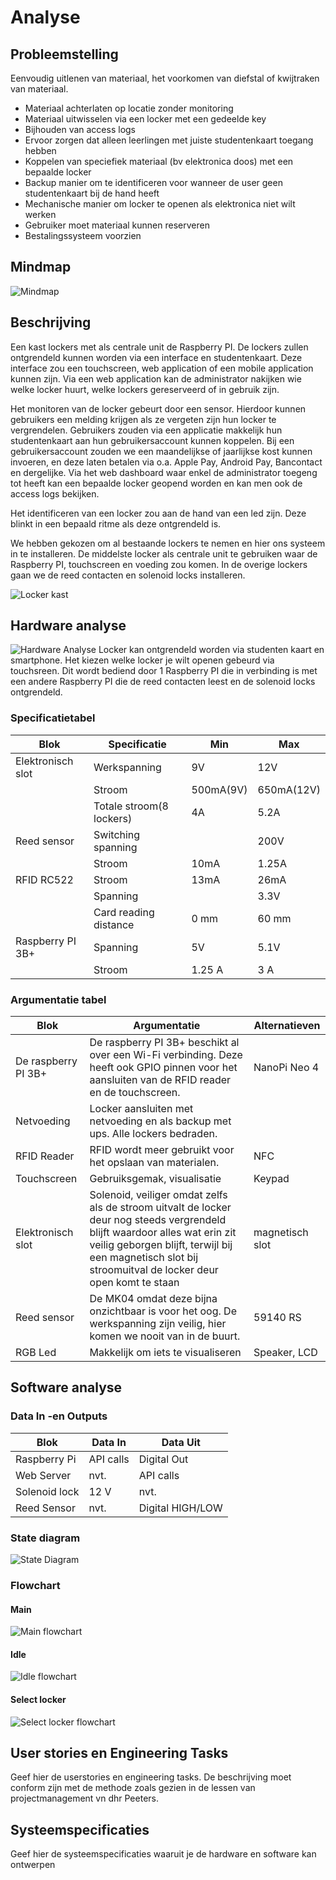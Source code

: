 # Analyse

## Probleemstelling

Eenvoudig uitlenen van materiaal, het voorkomen van diefstal of kwijtraken van materiaal.

- Materiaal achterlaten op locatie zonder monitoring
- Materiaal uitwisselen via een locker met een gedeelde key
- Bijhouden van access logs
- Ervoor zorgen dat alleen leerlingen met juiste studentenkaart toegang hebben
- Koppelen van speciefiek materiaal (bv elektronica doos) met een bepaalde locker
- Backup manier om te identificeren voor wanneer de user geen studentenkaart bij de hand heeft
- Mechanische manier om locker te openen als elektronica niet wilt werken
- Gebruiker moet materiaal kunnen reserveren
- Bestalingssysteem voorzien

## Mindmap

![Mindmap](img/mindmap_new.png)

## Beschrijving

Een kast lockers met als centrale unit de Raspberry PI. De lockers zullen ontgrendeld kunnen worden via een interface en studentenkaart. Deze interface zou een 
touchscreen, web application of een mobile application kunnen zijn. Via een web application kan de administrator nakijken wie welke locker huurt, welke lockers gereserveerd of in gebruik zijn.

Het monitoren van de locker gebeurt door een sensor. Hierdoor kunnen gebruikers een melding krijgen als ze vergeten zijn hun locker te 
vergrendelen. Gebruikers zouden via een applicatie makkelijk hun studentenkaart aan hun gebruikersaccount kunnen koppelen. Bij een gebruikersaccount zouden we een 
maandelijkse of jaarlijkse kost kunnen invoeren, en deze laten betalen via o.a. Apple Pay, Android Pay, Bancontact en dergelijke. 
Via het web dashboard waar enkel de administrator toegeng tot heeft kan een bepaalde locker geopend worden en kan men ook de access logs bekijken. 

Het identificeren van een locker zou aan de hand van een led zijn. Deze blinkt in een bepaald ritme als deze ontgrendeld is.

We hebben gekozen om al bestaande lockers te nemen en hier ons systeem in te installeren. De middelste locker als centrale unit te gebruiken waar de Raspberry PI, touchscreen en voeding zou komen. In de overige lockers gaan we de reed contacten en solenoid locks installeren.

![Locker kast](img/lockerkast.jpg)

## Hardware analyse
![Hardware Analyse](img/hardware_scheme.png)
Locker kan ontgrendeld worden via studenten kaart en smartphone. Het kiezen welke locker je wilt openen gebeurd via touchsreen. Dit wordt bediend door 1 Raspberry PI die in verbinding is met een andere Raspberry PI die de reed contacten leest en de solenoid locks ontgrendeld.

### Specificatietabel
| Blok            | Specificatie  | Min     | Max |
|-----------      |---------------|-----    |-----|
|Elektronisch slot|Werkspanning   |9V       |12V  |
|                 |Stroom         |500mA(9V)|650mA(12V)|
|                 |Totale stroom(8 lockers)|4A|5.2A|
|Reed sensor      |Switching spanning|      |200V |
|                 |Stroom         |10mA     |1.25A|
|RFID RC522       |Stroom         |13mA     |26mA |
|                 |Spanning       |         |3.3V |
|                 |Card reading distance|0 mm| 60 mm|
|Raspberry PI 3B+ |Spanning       |5V       |5.1V |
|                 |Stroom         |1.25 A   |3 A  |

### Argumentatie tabel
| Blok          | Argumentatie       | Alternatieven          |
| ------------- | ------------- | -----             |
| De raspberry PI 3B+  | De raspberry PI 3B+ beschikt al over een Wi-Fi verbinding. Deze heeft ook GPIO pinnen voor het aansluiten van de RFID reader en de touchscreen.     | NanoPi Neo 4      |
| Netvoeding    | Locker aansluiten met netvoeding en als backup met ups. Alle lockers bedraden.         |          |
|RFID Reader | RFID wordt meer gebruikt voor het opslaan van materialen.          | NFC              |
| Touchscreen   | Gebruiksgemak, visualisatie           |Keypad  |
| Elektronisch slot| Solenoid, veiliger omdat zelfs als de stroom uitvalt de locker deur nog steeds vergrendeld blijft waardoor alles wat erin zit veilig geborgen blijft, terwijl bij een magnetisch slot bij stroomuitval de locker deur open komt te staan| magnetisch slot|
|Reed sensor| De MK04 omdat deze bijna onzichtbaar is voor het oog. De werkspanning zijn veilig, hier komen we nooit van in de buurt.| 59140 RS|
|RGB Led| Makkelijk om iets te visualiseren | Speaker, LCD|

## Software analyse
### Data In -en Outputs

| Blok          | Data In       | Data Uit          |
| ------------- | ------------- | -----             |
| Raspberry Pi  | API calls     | Digital Out       |
| Web Server    | nvt.          | API calls         |
| Solenoid lock | 12 V          | nvt.              |
| Reed Sensor   | nvt.          | Digital HIGH/LOW  |
### State diagram
![State Diagram](img/state_diagram.png)

### Flowchart
#### Main
![Main flowchart](img/flowcharts/main_flowchart.png)

#### Idle
![Idle flowchart](img/flowcharts/idle_flowchart.png)

#### Select locker
![Select locker flowchart](img/flowcharts/select_locker_flowchart.png)

## User stories en Engineering Tasks

Geef hier de userstories en engineering tasks. De beschrijving moet conform zijn met de methode zoals gezien in de lessen  van projectmanagement vn dhr Peeters.

## Systeemspecificaties

Geef hier de systeemspecificaties waaruit je de hardware en software kan ontwerpen
